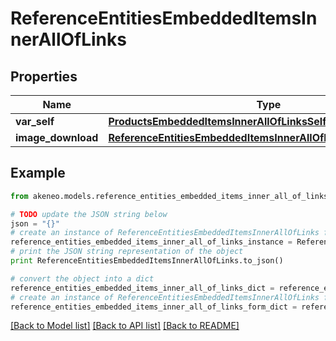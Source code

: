 # ReferenceEntitiesEmbeddedItemsInnerAllOfLinks


## Properties
Name | Type | Description | Notes
------------ | ------------- | ------------- | -------------
**var_self** | [**ProductsEmbeddedItemsInnerAllOfLinksSelf**](ProductsEmbeddedItemsInnerAllOfLinksSelf.md) |  | [optional] 
**image_download** | [**ReferenceEntitiesEmbeddedItemsInnerAllOfLinksImageDownload**](ReferenceEntitiesEmbeddedItemsInnerAllOfLinksImageDownload.md) |  | [optional] 

## Example

```python
from akeneo.models.reference_entities_embedded_items_inner_all_of_links import ReferenceEntitiesEmbeddedItemsInnerAllOfLinks

# TODO update the JSON string below
json = "{}"
# create an instance of ReferenceEntitiesEmbeddedItemsInnerAllOfLinks from a JSON string
reference_entities_embedded_items_inner_all_of_links_instance = ReferenceEntitiesEmbeddedItemsInnerAllOfLinks.from_json(json)
# print the JSON string representation of the object
print ReferenceEntitiesEmbeddedItemsInnerAllOfLinks.to_json()

# convert the object into a dict
reference_entities_embedded_items_inner_all_of_links_dict = reference_entities_embedded_items_inner_all_of_links_instance.to_dict()
# create an instance of ReferenceEntitiesEmbeddedItemsInnerAllOfLinks from a dict
reference_entities_embedded_items_inner_all_of_links_form_dict = reference_entities_embedded_items_inner_all_of_links.from_dict(reference_entities_embedded_items_inner_all_of_links_dict)
```
[[Back to Model list]](../README.md#documentation-for-models) [[Back to API list]](../README.md#documentation-for-api-endpoints) [[Back to README]](../README.md)



